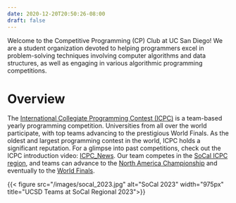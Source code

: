 ```yaml
---
date: 2020-12-20T20:50:26-08:00
draft: false
---
```


Welcome to the Competitive Programming (CP) Club at UC San Diego! We are a student organization devoted to helping programmers excel in problem-solving techniques involving computer algorithms and data structures, as well as engaging in various algorithmic programming competitions.

# Overview

The [International Collegiate Programming Contest (ICPC)](https://en.wikipedia.org/wiki/International_Collegiate_Programming_Contest) is a team-based yearly programming competition. Universities from all over the world participate, with top teams advancing to the prestigious World Finals. As the oldest and largest programming contest in the world, ICPC holds a significant reputation. For a glimpse into past competitions, check out the ICPC introduction video: [ICPC_News](https://www.youtube.com/watch?v=dBabBbxPE7w). Our team competes in the [SoCal ICPC region](http://socalcontest.org/current/index.shtml), and teams can advance to the
[North America Championship](https://nac.icpc.global/) and eventually to the [World Finals](<(https://icpc.global/)>).

{{< figure src="/images/socal_2023.jpg" alt="SoCal 2023" width="975px" title="UCSD Teams at SoCal Regional 2023">}}
